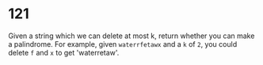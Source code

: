 [_metadata_:number]:-      "121"
[_metadata_:difficulty]:-  "Hard"
[_metadata_:asker]:-       "Google"
[_metadata_:tags]:-        "string"

# 121

Given a string which we can delete at most k, return whether you can make a palindrome.
For example, given `waterrfetawx` and a `k` of `2`, you could delete `f` and `x` to get 'waterretaw'.
